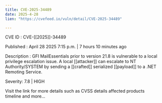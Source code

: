 ```yaml
---
title: CVE-2025-34489
date: 2025-4-28
lien: "https://cvefeed.io/vuln/detail/CVE-2025-34489"

---
```


CVE ID : CVE-[[2025]]-34489

Published :  April 28
2025
7:15 p.m. | 7 hours
10 minutes ago

Description : GFI MailEssentials prior to version 21.8 is vulnerable to a local privilege escalation issue. A local  [[attacker]] can escalate to NT Authority/SYSTEM by sending a  [[crafted]] serialized  [[payload]] to a .NET Remoting Service.

Severity: 7.8 | HIGH

Visit the link for more details
such as CVSS details
affected products
timeline
and more...
